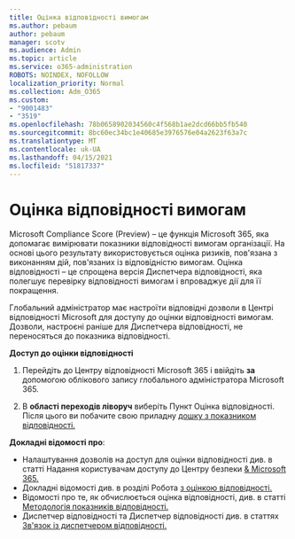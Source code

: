 ```yaml
---
title: Оцінка відповідності вимогам
ms.author: pebaum
author: pebaum
manager: scotv
ms.audience: Admin
ms.topic: article
ms.service: o365-administration
ROBOTS: NOINDEX, NOFOLLOW
localization_priority: Normal
ms.collection: Adm_O365
ms.custom:
- "9001483"
- "3519"
ms.openlocfilehash: 78b0658902034560c4f568b1ae2dcd66bb5fb540
ms.sourcegitcommit: 8bc60ec34bc1e40685e3976576e04a2623f63a7c
ms.translationtype: MT
ms.contentlocale: uk-UA
ms.lasthandoff: 04/15/2021
ms.locfileid: "51817337"
---
```

# <a name="compliance-score"></a>Оцінка відповідності вимогам

Microsoft Compliance Score (Preview) – це функція Microsoft 365, яка допомагає вимірювати показники відповідності вимогам організації. На основі цього результату використовується оцінка ризиків, пов'язана з виконанням дій, пов'язаних із відповідністю вимогам.   Оцінка відповідності – це [](https://docs.microsoft.com/microsoft-365/compliance/compliance-manager-overview) спрощена версія Диспетчера відповідності, яка полегшує перевірку відповідності вимогам і впроваджує дії для її покращення. 

Глобальний адміністратор має настроїти відповідні [](https://docs.microsoft.com/microsoft-365/security/office-365-security/permissions-in-the-security-and-compliance-center) дозволи в Центрі відповідності Microsoft для доступу до оцінки відповідності вимогам.  Дозволи, настроєні раніше для Диспетчера відповідності, не переносяться до показника відповідності.

**Доступ до оцінки відповідності**

1. Перейдіть до Центру відповідності Microsoft 365 і ввійдіть **за** допомогою облікового запису глобального адміністратора Microsoft 365.

2. В **області переходів ліворуч** виберіть Пункт Оцінка відповідності. Після цього ви побачите свою приладну [дошку з показником відповідності.](https://docs.microsoft.com/microsoft-365/compliance/compliance-score-setup#understand-the-compliance-score-dashboard)
 

**Докладні відомості про**:

- Налаштування дозволів на доступ для оцінки відповідності див. в статті Надання користувачам доступу до Центру безпеки [& Microsoft 365.](https://docs.microsoft.com/microsoft-365/security/office-365-security/grant-access-to-the-security-and-compliance-center)
- Докладні відомості див. в розділі Робота [з оцінкою відповідності.](https://docs.microsoft.com/microsoft-365/compliance/working-with-compliance-score)
- Відомості про те, як обчислюється оцінка відповідності, див. в статті [Методологія показників відповідності.](https://docs.microsoft.com/microsoft-365/compliance/compliance-score-methodology)
- Диспетчер відповідності та Диспетчер відповідності див. в статтях [Зв'язок із диспетчером відповідності.](https://docs.microsoft.com/microsoft-365/compliance/compliance-score#relationship-to-compliance-manager)

